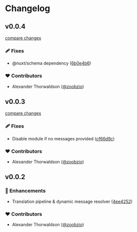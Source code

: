 # Changelog


## v0.0.4

[compare changes](https://github.com/zoobzio/nuxt-rosetta/compare/v0.0.3...v0.0.4)

### 🩹 Fixes

- @nuxt/schema dependency ([6b0e4b6](https://github.com/zoobzio/nuxt-rosetta/commit/6b0e4b6))

### ❤️ Contributors

- Alexander Thorwaldson ([@zoobzio](http://github.com/zoobzio))

## v0.0.3

[compare changes](https://github.com/zoobzio/nuxt-rosetta/compare/v0.0.2...v0.0.3)

### 🩹 Fixes

- Disable module if no messages provided ([cf66d9c](https://github.com/zoobzio/nuxt-rosetta/commit/cf66d9c))

### ❤️ Contributors

- Alexander Thorwaldson ([@zoobzio](http://github.com/zoobzio))

## v0.0.2


### 🚀 Enhancements

- Translation pipeline & dynamic message resolver ([4ee4252](https://github.com/zoobzio/nuxt-rosetta/commit/4ee4252))

### ❤️ Contributors

- Alexander Thorwaldson ([@zoobzio](http://github.com/zoobzio))


